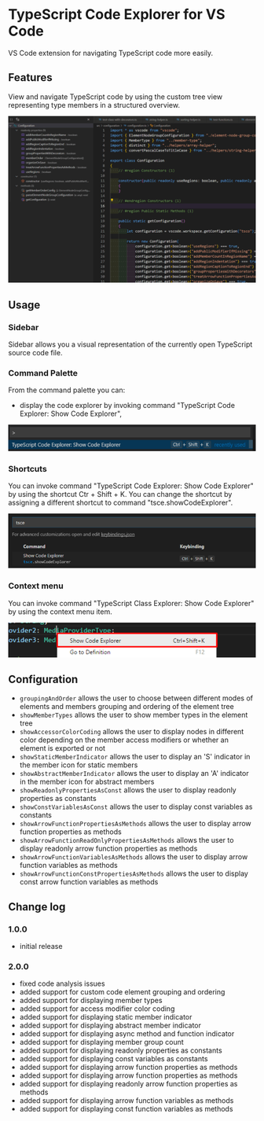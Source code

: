 # TypeScript Code Explorer for VS Code

VS Code extension for navigating TypeScript code more easily.

## Features

View and navigate TypeScript code by using the custom tree view representing type members in a structured overview.

![TypeScript Code Explorer](./doc/demo.gif "TypeScript Code Explorer")

## Usage

### Sidebar

Sidebar allows you a visual representation of the currently open TypeScript source code file.

### Command Palette

From the command palette you can:

* display the code explorer by invoking command "TypeScript Code Explorer: Show Code Explorer",

![Command Palette](./doc/command_palette.png "Command Palette")

### Shortcuts

You can invoke command "TypeScript Code Explorer: Show Code Explorer" by using the shortcut Ctr + Shift + K. You can change the shortcut by assigning a different shortcut to command "tsce.showCodeExplorer".

![Shortcut](./doc/shortcut.png "Shortcut")

### Context menu

You can invoke command "TypeScript Class Explorer: Show Code Explorer" by using the context menu item.

![Context Menu](./doc/context_menu.png "Context Menu")

## Configuration

* `groupingAndOrder` allows the user to choose between different modes of elements and members grouping and ordering of the element tree
* `showMemberTypes` allows the user to show member types in the element tree
* `showAccessorColorCoding` allows the user to display nodes in different color depending on the member access modifiers or whether an element is exported or not
* `showStaticMemberIndicator` allows the user to display an 'S' indicator in the member icon for static members
* `showAbstractMemberIndicator` allows the user to display an 'A' indicator in the member icon for abstract members
* `showReadonlyPropertiesAsConst` allows the user to display readonly properties as constants
* `showConstVariablesAsConst` allows the user to display const variables as constants
* `showArrowFunctionPropertiesAsMethods` allows the user to display arrow function properties as methods
* `showArrowFunctionReadOnlyPropertiesAsMethods` allows the user to display readonly arrow function properties as methods
* `showArrowFunctionVariablesAsMethods` allows the user to display arrow function variables as methods
* `showArrowFunctionConstPropertiesAsMethods` allows the user to display const arrow function variables as methods

## Change log

### 1.0.0

* initial release

### 2.0.0

* fixed code analysis issues
* added support for custom code element grouping and ordering
* added support for displaying member types
* added support for access modifier color coding
* added support for displaying static member indicator
* added support for displaying abstract member indicator
* added support for displaying async method and function indicator
* added support for displaying member group count
* added support for displaying readonly properties as constants
* added support for displaying const variables as constants
* added support for displaying arrow function properties as methods
* added support for displaying arrow function properties as methods
* added support for displaying readonly arrow function properties as methods
* added support for displaying arrow function variables as methods
* added support for displaying const function variables as methods
